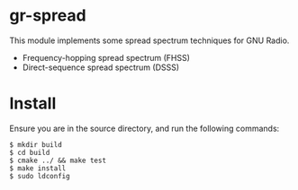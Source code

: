 gr-spread
=======

This module implements some spread spectrum techniques for GNU Radio.
 
 * Frequency-hopping spread spectrum (FHSS)
 * Direct-sequence spread spectrum (DSSS)

Install
=======
Ensure you are in the source directory, and run the following commands:

    $ mkdir build 
    $ cd build
    $ cmake ../ && make test
    $ make install 
    $ sudo ldconfig



